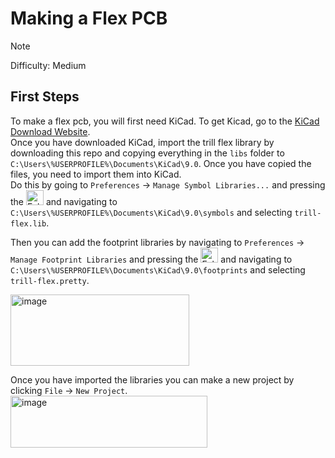# Making a Flex PCB

> [!NOTE]  
> Difficulty: Medium

## First Steps
To make a flex pcb, you will first need KiCad. To get Kicad, go to the [KiCad Download Website](https://www.kicad.org/download/). <br>
Once you have downloaded KiCad, import the trill flex library by downloading this repo and copying everything in the `libs` folder to `C:\Users\%USERPROFILE%\Documents\KiCad\9.0`.
Once you have copied the files, you need to import them into KiCad. <br>
Do this by going to `Preferences` -> `Manage Symbol Libraries...` and pressing the <img width="28" height="24" alt="Folder Icon" src="https://github.com/user-attachments/assets/951ada6b-4977-4423-bfbc-a2b0d3e85c53" /> and navigating to `C:\Users\%USERPROFILE%\Documents\KiCad\9.0\symbols` and selecting `trill-flex.lib`.<br>

Then you can add the footprint libraries by navigating to `Preferences` -> `Manage Footprint Libraries` and pressing the <img width="28" height="24" alt="Folder Icon" src="https://github.com/user-attachments/assets/951ada6b-4977-4423-bfbc-a2b0d3e85c53" /> and navigating to `C:\Users\%USERPROFILE%\Documents\KiCad\9.0\footprints` and selecting `trill-flex.pretty`.<br>

<img width="286" height="114" alt="image" src="https://github.com/user-attachments/assets/23175284-69ad-40de-84e0-78c04e8a7af1" /><br>

Once you have imported the libraries you can make a new project by clicking `File` -> `New Project`.<br>
<img width="315" height="83" alt="image" src="https://github.com/user-attachments/assets/85ea6d88-84c5-4f91-80f6-a92247995799" />
